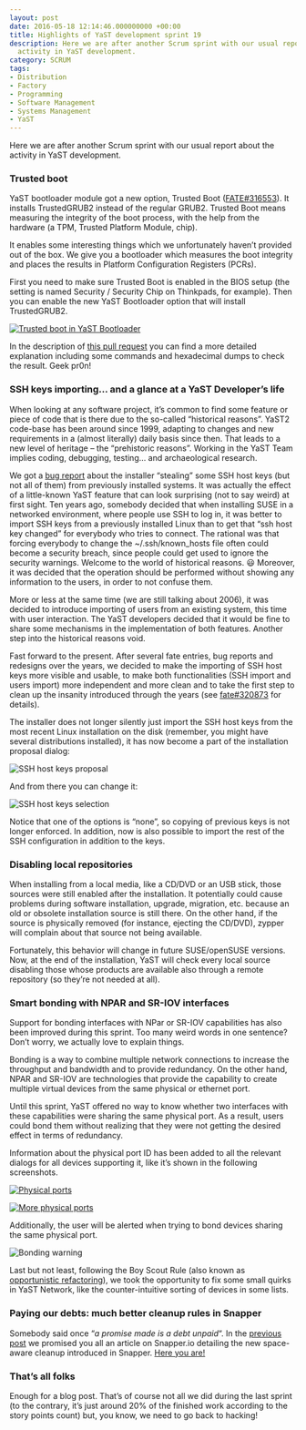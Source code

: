 ```yaml
---
layout: post
date: 2016-05-18 12:14:46.000000000 +00:00
title: Highlights of YaST development sprint 19
description: Here we are after another Scrum sprint with our usual report about the
  activity in YaST development.
category: SCRUM
tags:
- Distribution
- Factory
- Programming
- Software Management
- Systems Management
- YaST
---
```


Here we are after another Scrum sprint with our usual report about the
activity in YaST development.

### Trusted boot

YaST bootloader module got a new option, Trusted Boot
([FATE#316553][1]). It installs TrustedGRUB2 instead of the regular
GRUB2. Trusted Boot means measuring the integrity of the boot process,
with the help from the hardware (a TPM, Trusted Platform Module, chip).

It enables some interesting things which we unfortunately haven’t
provided out of the box. We give you a bootloader which measures the
boot integrity and places the results in Platform Configuration
Registers (PCRs).

First you need to make sure Trusted Boot is enabled in the BIOS setup
(the setting is named Security / Security Chip on Thinkpads, for
example). Then you can enable the new YaST Bootloader option that will
install TrustedGRUB2.

[![Trusted boot in YaST
Bootloader](../../../../images/2016-05-18/42c4377c-1b88-11e6-8287-236106b6f4d9-300x234.png)](../../../../images/2016-05-18/42c4377c-1b88-11e6-8287-236106b6f4d9.png)

In the description of [this pull request][2] you can find a more
detailed explanation including some commands and hexadecimal dumps to
check the result. Geek pr0n!

### SSH keys importing… and a glance at a YaST Developer’s life

When looking at any software project, it’s common to find some feature
or piece of code that is there due to the so-called “historical
reasons”. YaST2 code-base has been around since 1999, adapting to
changes and new requirements in a (almost literally) daily basis since
then. That leads to a new level of heritage – the “prehistoric reasons”.
Working in the YaST Team implies coding, debugging, testing… and
archaeological research.

We got a [bug report][3] about the installer “stealing” some SSH host
keys (but not all of them) from previously installed systems. It was
actually the effect of a little-known YaST feature that can look
surprising (not to say weird) at first sight. Ten years ago, somebody
decided that when installing SUSE in a networked environment, where
people use SSH to log in, it was better to import SSH keys from a
previously installed Linux than to get that “ssh host key changed” for
everybody who tries to connect. The rational was that forcing everybody
to change the ~/.ssh/known\_hosts file often could become a security
breach, since people could get used to ignore the security warnings.
Welcome to the world of historical reasons. :smiley:
Moreover, it was decided that the operation should be performed without showing
any information to the users, in order to not confuse them.

More or less at the same time (we are still talking about 2006), it was
decided to introduce importing of users from an existing system, this
time with user interaction. The YaST developers decided that it would be
fine to share some mechanisms in the implementation of both features.
Another step into the historical reasons void.

Fast forward to the present. After several fate entries, bug reports and
redesigns over the years, we decided to make the importing of SSH host
keys more visible and usable, to make both functionalities (SSH import
and users import) more independent and more clean and to take the first
step to clean up the insanity introduced through the years (see
[fate#320873][4] for details).

The installer does not longer silently just import the SSH host keys
from the most recent Linux installation on the disk (remember, you might
have several distributions installed), it has now become a part of the
installation proposal dialog:

![SSH host keys
proposal](../../../../images/2016-05-18/f93f82cc-1c19-11e6-95ae-0e7e82c22eb4.png)

And from there you can change it:

![SSH host keys
selection](../../../../images/2016-05-18/08b01bfe-1c1a-11e6-84f8-ee8d5cd8c3ab.png)

Notice that one of the options is “none”, so copying of previous keys is
not longer enforced. In addition, now is also possible to import the
rest of the SSH configuration in addition to the keys.

### Disabling local repositories

When installing from a local media, like a CD/DVD or an USB stick, those
sources were still enabled after the installation. It potentially could
cause problems during software installation, upgrade, migration, etc.
because an old or obsolete installation source is still there. On the
other hand, if the source is physically removed (for instance, ejecting
the CD/DVD), zypper will complain about that source not being available.

Fortunately, this behavior will change in future SUSE/openSUSE versions.
Now, at the end of the installation, YaST will check every local source
disabling those whose products are available also through a remote
repository (so they’re not needed at all).

### Smart bonding with NPAR and SR-IOV interfaces

Support for bonding interfaces with NPar or SR-IOV capabilities has also
been improved during this sprint. Too many weird words in one sentence?
Don’t worry, we actually love to explain things.

Bonding is a way to combine multiple network connections to increase the
throughput and bandwidth and to provide redundancy. On the other hand,
NPAR and SR-IOV are technologies that provide the capability to create
multiple virtual devices from the same physical or ethernet port.

Until this sprint, YaST offered no way to know whether two interfaces
with these capabilities were sharing the same physical port. As a
result, users could bond them without realizing that they were not
getting the desired effect in terms of redundancy.

Information about the physical port ID has been added to all the
relevant dialogs for all devices supporting it, like it’s shown in the
following screenshots.

[![Physical
ports](../../../../images/2016-05-18/bonding1-1-300x232.png)](../../../../images/2016-05-18/bonding1-1.png)

[![More physical
ports](../../../../images/2016-05-18/bonding2-300x185.png)](../../../../images/2016-05-18/bonding2.png)

Additionally, the user will be alerted when trying to bond devices
sharing the same physical port.

![Bonding warning](../../../../images/2016-05-18/warning-1.png)

Last but not least, following the Boy Scout Rule (also known as
[opportunistic refactoring][5]), we took the opportunity to fix some
small quirks in YaST Network, like the counter-intuitive sorting of
devices in some lists.

### Paying our debts: much better cleanup rules in Snapper

Somebody said once “*a promise made is a debt unpaid*“. In the [previous
post][6] we promised you all an article on Snapper.io detailing the new
space-aware cleanup introduced in Snapper. [Here you are!][7]

### That’s all folks

Enough for a blog post. That’s of course not all we did during the last
sprint (to the contrary, it’s just around 20% of the finished work
according to the story points count) but, you know, we need to go back
to hacking!



[1]: https://fate.suse.com/316553
[2]: https://github.com/yast/yast-bootloader/pull/329
[3]: https://bugzilla.opensuse.org/show_bug.cgi?id=956976
[4]: https://features.opensuse.org/320873
[5]: http://martinfowler.com/bliki/OpportunisticRefactoring.html
[6]: https://lizards.opensuse.org/?p=11800
[7]: http://snapper.io/2016/05/18/space-aware-cleanup.html
